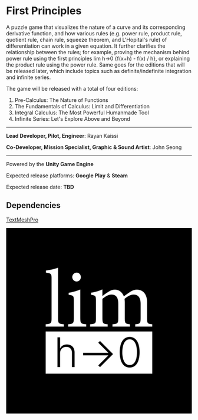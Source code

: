 # First Principles

A puzzle game that visualizes the nature of a curve and its corresponding derivative function, and how various rules (e.g. power rule, product rule, quotient rule, chain rule, squeeze theorem, and L'Hopital's rule) of differentiation can work in a given equation. It further clarifies the relationship between the rules; for example, proving the mechanism behind power rule using the first principles lim h->0 {f(x+h) - f(x) / h}, or explaining the product rule using the power rule. Same goes for the editions that will be released later, which include topics such as definite/indefinite integration and infinite series.

The game will be released with a total of four editions:
1. Pre-Calculus: The Nature of Functions
2. The Fundamentals of Calculus: Limit and Differentiation
3. Integral Calculus: The Most Powerful Humanmade Tool
4. Infinite Series: Let's Explore Above and Beyond

---

**Lead Developer, Pilot, Engineer**: Rayan Kaissi

**Co-Developer, Mission Specialist, Graphic & Sound Artist**: John Seong

---

Powered by the **Unity Game Engine**

Expected release platforms: **Google Play** & **Steam**

Expected release date: **TBD**

## Dependencies
[TextMeshPro](https://docs.unity3d.com/Manual/com.unity.textmeshpro.html)

![Logo](/FirstPrinciplesLogo.png)
